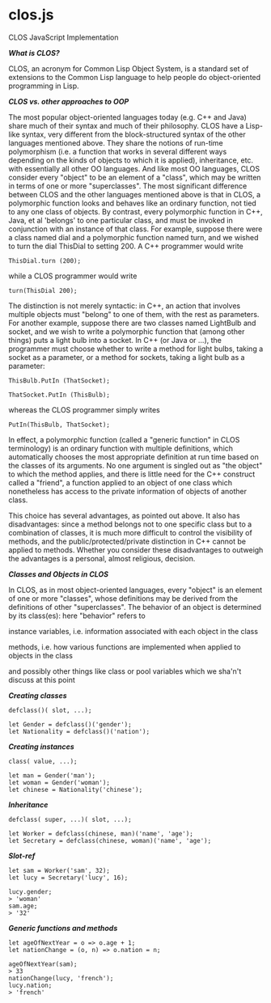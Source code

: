 # clos.js
CLOS JavaScript Implementation

***What is CLOS?***

CLOS, an acronym for Common Lisp Object System, is a standard set of extensions to the Common Lisp language to help people do object-oriented programming in Lisp. 

***CLOS vs. other approaches to OOP***

The most popular object-oriented languages today (e.g. C++ and Java) share much of their syntax and much of their philosophy. CLOS have a Lisp-like syntax, very different from the block-structured syntax of the other languages mentioned above. They share the notions of run-time polymorphism (i.e. a function that works in several different ways depending on the kinds of objects to which it is applied), inheritance, etc. with essentially all other OO languages. And like most OO languages, CLOS consider every "object" to be an element of a "class", which may be written in terms of one or more "superclasses".
The most significant difference between CLOS and the other languages mentioned above is that in CLOS, a polymorphic function looks and behaves like an ordinary function, not tied to any one class of objects. By contrast, every polymorphic function in C++, Java, et al 'belongs' to one particular class, and must be invoked in conjunction with an instance of that class. For example, suppose there were a class named dial and a polymorphic function named turn, and we wished to turn the dial ThisDial to setting 200. A C++ programmer would write 

`ThisDial.turn (200); `

while a CLOS programmer would write 

`turn(ThisDial 200); `

The distinction is not merely syntactic: in C++, an action that involves multiple objects must "belong" to one of them, with the rest as parameters. For another example, suppose there are two classes named LightBulb and socket, and we wish to write a polymorphic function that (among other things) puts a light bulb into a socket. In C++ (or Java or ...), the programmer must choose whether to write a method for light bulbs, taking a socket as a parameter, or a method for sockets, taking a light bulb as a parameter: 

`ThisBulb.PutIn (ThatSocket); `

`ThatSocket.PutIn (ThisBulb); `

whereas the CLOS programmer simply writes 

`PutIn(ThisBulb, ThatSocket);` 

In effect, a polymorphic function (called a "generic function" in CLOS terminology) is an ordinary function with multiple definitions, which automatically chooses the most appropriate definition at run time based on the classes of its arguments. No one argument is singled out as "the object" to which the method applies, and there is little need for the C++ construct called a "friend", a function applied to an object of one class which nonetheless has access to the private information of objects of another class.

This choice has several advantages, as pointed out above. It also has disadvantages: since a method belongs not to one specific class but to a combination of classes, it is much more difficult to control the visibility of methods, and the public/protected/private distinction in C++ cannot be applied to methods. Whether you consider these disadvantages to outweigh the advantages is a personal, almost religious, decision. 

***Classes and Objects in CLOS***

In CLOS, as in most object-oriented languages, every "object" is an element of one or more "classes", whose definitions may be derived from the definitions of other "superclasses". The behavior of an object is determined by its class(es): here "behavior" refers to

instance variables, i.e. information associated with each object in the class

methods, i.e. how various functions are implemented when applied to objects in the class

and possibly other things like class or pool variables which we sha'n't discuss at this point


***Creating classes***

```
defclass()( slot, ...);

let Gender = defclass()('gender');
let Nationality = defclass()('nation');
```

***Creating instances***

```
class( value, ...);

let man = Gender('man');
let woman = Gender('woman');
let chinese = Nationality('chinese');
```

***Inheritance***
```
defclass( super, ...)( slot, ...);

let Worker = defclass(chinese, man)('name', 'age');
let Secretary = defclass(chinese, woman)('name', 'age');
```

***Slot-ref***
```
let sam = Worker('sam', 32);
let lucy = Secretary('lucy', 16);

lucy.gender;
> 'woman'
sam.age;
> '32'
```

***Generic functions and methods***

```
let ageOfNextYear = o => o.age + 1;
let nationChange = (o, n) => o.nation = n;

ageOfNextYear(sam);
> 33
nationChange(lucy, 'french');
lucy.nation;
> 'french'
```
